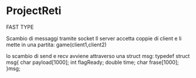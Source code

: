 # ProjectReti
FAST TYPE

Scambio di messaggi tramite socket
Il server accetta coppie di client e li mette in una partita: game(client1,client2)

lo scambio di send e recv avviene attraverso una struct msg: 
typedef struct msg{
    char payload[1000];
    int flagReady;
    double time;
    char frase[1000];
}msg;
